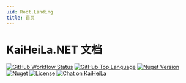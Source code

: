 ```yaml
---
uid: Root.Landing
title: 首页
---
```


# KaiHeiLa.NET 文档

<div class="big-logo logo-switcher"></div>

[![GitHub Workflow Status](https://img.shields.io/github/workflow/status/gehongyan/KaiHeiLa.Net/KaiHeiLa.Net%20Deploy?label=build)](https://github.com/gehongyan/KaiHeiLa.Net)
[![GitHub Top Language](https://img.shields.io/github/languages/top/gehongyan/KaiHeiLa.Net)](https://github.com/gehongyan/KaiHeiLa.Net)
[![Nuget Version](https://img.shields.io/nuget/v/KaiHeiLa.Net.Core)](https://github.com/gehongyan/KaiHeiLa.Net)
[![Nuget](https://img.shields.io/nuget/dt/KaiHeiLa.Net.Core?color=%230099ff)](https://github.com/gehongyan/KaiHeiLa.Net)
[![License](https://img.shields.io/github/license/gehongyan/KaiHeiLa.Net)](https://github.com/gehongyan/KaiHeiLa.Net/blob/master/LICENSE)
[![Chat on KaiHeiLa](https://www.kaiheila.cn/api/v3/badge/guild?guild_id=1591057729615250)](https://kaihei.co/EvxnOb)